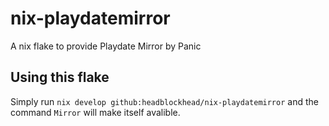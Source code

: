 # nix-playdatemirror
A nix flake to provide Playdate Mirror by Panic

## Using this flake
Simply run ```nix develop github:headblockhead/nix-playdatemirror``` and the command ```Mirror``` will make itself avalible.
